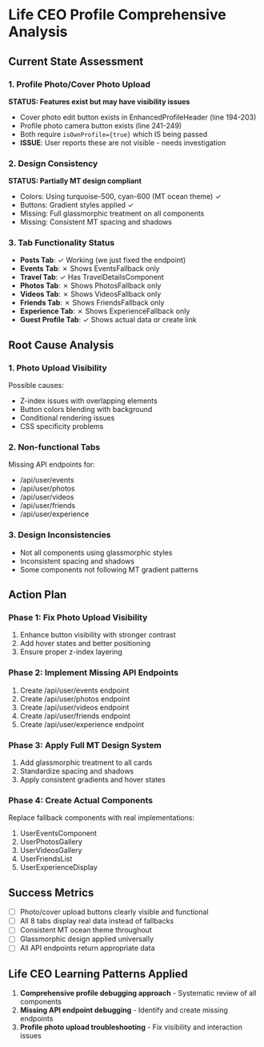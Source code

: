 # Life CEO Profile Comprehensive Analysis

## Current State Assessment

### 1. Profile Photo/Cover Photo Upload
**STATUS: Features exist but may have visibility issues**
- Cover photo edit button exists in EnhancedProfileHeader (line 194-203)
- Profile photo camera button exists (line 241-249)
- Both require `isOwnProfile={true}` which IS being passed
- **ISSUE**: User reports these are not visible - needs investigation

### 2. Design Consistency
**STATUS: Partially MT design compliant**
- Colors: Using turquoise-500, cyan-600 (MT ocean theme) ✓
- Buttons: Gradient styles applied ✓
- Missing: Full glassmorphic treatment on all components
- Missing: Consistent MT spacing and shadows

### 3. Tab Functionality Status
- **Posts Tab**: ✓ Working (we just fixed the endpoint)
- **Events Tab**: ✗ Shows EventsFallback only
- **Travel Tab**: ✓ Has TravelDetailsComponent
- **Photos Tab**: ✗ Shows PhotosFallback only
- **Videos Tab**: ✗ Shows VideosFallback only
- **Friends Tab**: ✗ Shows FriendsFallback only
- **Experience Tab**: ✗ Shows ExperienceFallback only  
- **Guest Profile Tab**: ✓ Shows actual data or create link

## Root Cause Analysis

### 1. Photo Upload Visibility
Possible causes:
- Z-index issues with overlapping elements
- Button colors blending with background
- Conditional rendering issues
- CSS specificity problems

### 2. Non-functional Tabs
Missing API endpoints for:
- /api/user/events
- /api/user/photos
- /api/user/videos
- /api/user/friends
- /api/user/experience

### 3. Design Inconsistencies
- Not all components using glassmorphic styles
- Inconsistent spacing and shadows
- Some components not following MT gradient patterns

## Action Plan

### Phase 1: Fix Photo Upload Visibility
1. Enhance button visibility with stronger contrast
2. Add hover states and better positioning
3. Ensure proper z-index layering

### Phase 2: Implement Missing API Endpoints
1. Create /api/user/events endpoint
2. Create /api/user/photos endpoint
3. Create /api/user/videos endpoint
4. Create /api/user/friends endpoint
5. Create /api/user/experience endpoint

### Phase 3: Apply Full MT Design System
1. Add glassmorphic treatment to all cards
2. Standardize spacing and shadows
3. Apply consistent gradients and hover states

### Phase 4: Create Actual Components
Replace fallback components with real implementations:
1. UserEventsComponent
2. UserPhotosGallery
3. UserVideosGallery
4. UserFriendsList
5. UserExperienceDisplay

## Success Metrics
- [ ] Photo/cover upload buttons clearly visible and functional
- [ ] All 8 tabs display real data instead of fallbacks
- [ ] Consistent MT ocean theme throughout
- [ ] Glassmorphic design applied universally
- [ ] All API endpoints return appropriate data

## Life CEO Learning Patterns Applied
1. **Comprehensive profile debugging approach** - Systematic review of all components
2. **Missing API endpoint debugging** - Identify and create missing endpoints
3. **Profile photo upload troubleshooting** - Fix visibility and interaction issues